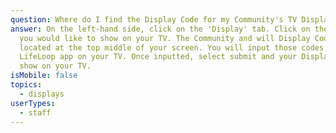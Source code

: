```yaml
---
question: Where do I find the Display Code for my Community's TV Display?
answer: On the left-hand side, click on the 'Display' tab. Click on the display
  you would like to show on your TV. The Community and will Display Code are
  located at the top middle of your screen. You will input those codes into the
  LifeLoop app on your TV. Once inputted, select submit and your Display will
  show on your TV.
isMobile: false
topics:
  - displays
userTypes:
  - staff
---
```

